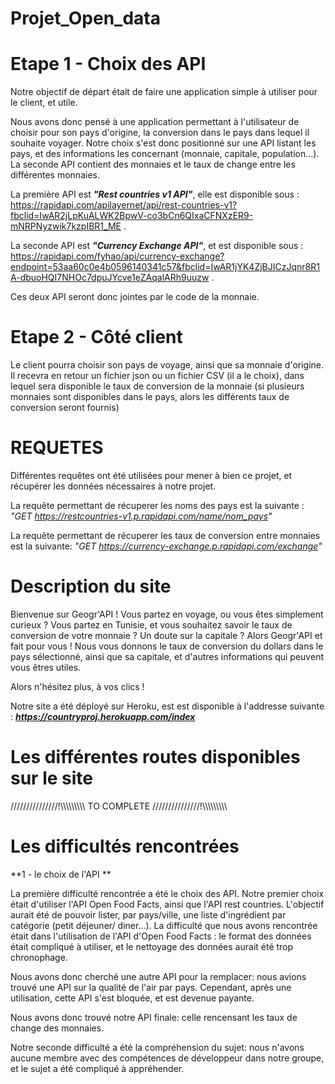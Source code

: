 # Projet_Open_data

# Etape 1 - Choix des API

Notre objectif de départ était de faire une application simple à utiliser pour le client, et utile.

Nous avons donc pensé à une application permettant à l'utilisateur de choisir pour son pays d'origine, 
la conversion dans le pays dans lequel il souhaite voyager. 
Notre choix s'est donc positionné sur une API listant les pays, et des informations les concernant (monnaie, capitale, population...). 
La seconde API contient des monnaies et le taux de change entre les différentes monnaies. 

La première API est ***"Rest countries v1 API"***, elle est disponible sous : https://rapidapi.com/apilayernet/api/rest-countries-v1?fbclid=IwAR2jLpKuALWK2BpwV-co3bCn6QIxaCFNXzER9-mNRPNyzwik7kzpIBR1_ME .

La seconde API est  ***"Currency Exchange API"***, et est disponible sous : https://rapidapi.com/fyhao/api/currency-exchange?endpoint=53aa60c0e4b0596140341c57&fbclid=IwAR1jYK4ZjBJICzJqnr8R1A-dbuoHQI7NHOc7dpuJYcve1eZAqalARh9uuzw .

Ces deux API seront donc jointes par le code de la monnaie. 

# Etape 2 - Côté client

Le client pourra choisir son pays de voyage, ainsi que sa monnaie d'origine. Il recevra en retour un fichier json ou un fichier CSV (il a le choix),
dans lequel sera disponible le taux de conversion de la monnaie (si plusieurs monnaies sont disponibles dans le pays, alors les différents taux de conversion seront fournis)


# REQUETES 
Différentes requêtes ont été utilisées pour mener à bien ce projet, et récupérer les données nécessaires à notre projet.

La requête permettant de récuperer les noms des pays est la suivante : *"GET https://restcountries-v1.p.rapidapi.com/name/nom_pays"*

La requête permettant de récuperer les taux de conversion entre monnaies est la suivante: *"GET https://currency-exchange.p.rapidapi.com/exchange"*

# Description du site 

Bienvenue sur Geogr'API ! Vous partez en voyage, ou vous êtes simplement curieux ? 
Vous partez en Tunisie, et vous souhaitez savoir le taux de conversion de votre monnaie ? Un doute sur la capitale ?
Alors Geogr'API et fait pour vous !
Nous vous donnons le taux de conversion du dollars dans le pays sélectionné, ainsi que sa capitale, et d'autres informations qui peuvent vous êtres utiles. 

Alors n'hésitez plus, à vos clics !

Notre site a été déployé sur Heroku, est est disponible à l'addresse suivante : ***https://countryproj.herokuapp.com/index***


# Les différentes routes disponibles sur le site
///////////////!\\\\\\\\\\\\\\\\\\ TO COMPLETE ///////////////!\\\\\\\\\\\\\\\\\\

# Les difficultés rencontrées

**1 - le choix de l'API ** 

La première difficulté rencontrée a été le choix des API. Notre premier choix était d'utiliser l'API Open Food Facts, ainsi que l'API rest countries. L'objectif aurait été de pouvoir lister, par pays/ville, une liste d'ingrédient par catégorie (petit déjeuner/ diner...).
La difficulté que nous avons rencontrée était dans l'utilisation de l'API d'Open Food Facts : le format des données était compliqué à utiliser, et le nettoyage des données aurait été trop chronophage. 

Nous avons donc cherché une autre API pour la remplacer: nous avions trouvé une API sur la qualité de l'air par pays. Cependant, après une utilisation, cette API s'est bloquée, et est devenue payante.

Nous avons donc trouvé notre API finale: celle rencensant les taux de change des monnaies. 

Notre seconde difficulté a été la compréhension du sujet: nous n'avons aucune membre avec des compétences de développeur dans notre groupe, et le sujet a été compliqué à appréhender. 



